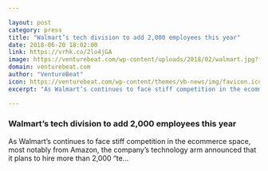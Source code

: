 ```yaml
---

layout: post
category: press
title: "Walmart’s tech division to add 2,000 employees this year"
date: 2018-06-20 18:02:00
link: https://vrhk.co/2lo4jGA
image: https://venturebeat.com/wp-content/uploads/2018/02/walmart.jpg?fit=1200%2C850&strip=all
domain: venturebeat.com
author: "VentureBeat"
icon: https://venturebeat.com/wp-content/themes/vb-news/img/favicon.ico
excerpt: "As Walmart’s continues to face stiff competition in the ecommerce space, most notably from Amazon, the company’s technology arm announced that it plans to hire more than 2,000 “te…"

---
```


### Walmart’s tech division to add 2,000 employees this year

As Walmart’s continues to face stiff competition in the ecommerce space, most notably from Amazon, the company’s technology arm announced that it plans to hire more than 2,000 “te…